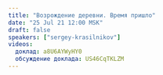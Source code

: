 ```yaml
---
title: "Возрождение деревни. Время пришло"
date: "25 Jul 21 12:00 MSK"
draft: false
speakers: ["sergey-krasilnikov"]
videos:
  доклад: a8U6AYWyHY0
  обсуждение доклада: US46CqTKLZM
---
```

